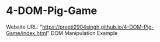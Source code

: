 # 4-DOM-Pig-Game

Website URL: "https://preeti2904singh.github.io/4-DOM-Pig-Game/index.html"
DOM Manipulation Example
